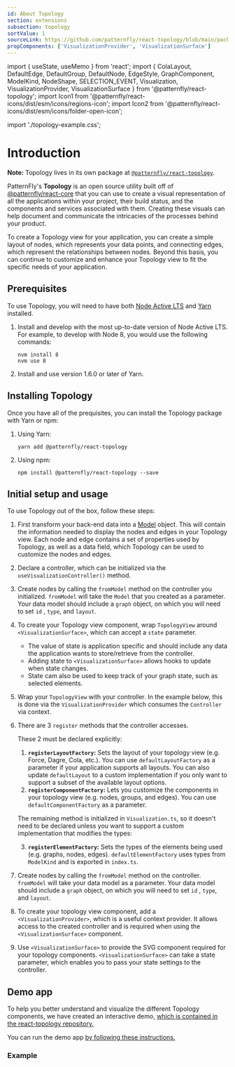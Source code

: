 ```yaml
---
id: About Topology
section: extensions
subsection: topology
sortValue: 1
sourceLink: https://github.com/patternfly/react-topology/blob/main/packages/module/patternfly-docs/content/examples/TopologyGettingStartedDemo.tsx
propComponents: ['VisualizationProvider', 'VisualizationSurface']
---
```


import { useState, useMemo } from 'react';
import {
  ColaLayout,
  DefaultEdge,
  DefaultGroup,
  DefaultNode,
  EdgeStyle,
  GraphComponent,
  ModelKind,
  NodeShape,
  SELECTION_EVENT,
  Visualization,
  VisualizationProvider,
  VisualizationSurface
} from '@patternfly/react-topology';
import Icon1 from '@patternfly/react-icons/dist/esm/icons/regions-icon';
import Icon2 from '@patternfly/react-icons/dist/esm/icons/folder-open-icon';

import './topology-example.css';

# Introduction

**Note:** Topology lives in its own package at [`@patternfly/react-topology`](https://www.npmjs.com/package/@patternfly/react-topology).

PatternFly's **Topology** is an open source utility built off of [@patternfly/react-core](https://www.npmjs.com/package/@patternfly/react-core) that you can use to create a visual representation of all the applications within your project, their build status, and the components and services associated with them. Creating these visuals can help document and communicate the intricacies of the processes behind your product.

To create a Topology view for your application, you can create a simple layout of nodes, which represents your data points, and connecting edges, which represent the relationships between nodes. Beyond this basis, you can continue to customize and enhance your Topology view to fit the specific needs of your application.

## Prerequisites

To use Topology, you will need to have both [Node Active LTS](https://github.com/nodejs/Release#release-schedule) and [Yarn](https://yarnpkg.com/) installed.

1. Install and develop with the most up-to-date version of Node Active LTS. For example, to develop with Node 8, you would use the following commands:

    ```
    nvm install 8
    nvm use 8
    ```
2. Install and use version 1.6.0 or later of Yarn.

## Installing Topology

Once you have all of the prequisites, you can install the Topology package with Yarn or npm:

1. Using Yarn:
   
    ```
    yarn add @patternfly/react-topology
    ```
2. Using npm:
   
    ```
    npm install @patternfly/react-topology --save
    ```

## Initial setup and usage

To use Topology out of the box, follow these steps: 

1. First transform your back-end data into a [Model](https://github.com/patternfly/react-topology/blob/main/packages/module/src/types.ts) object. This will contain the information needed to display the nodes and edges in your Topology view. Each node and edge contains a set of properties used by Topology, as well as a data field, which Topology can be used to customize the nodes and edges.

1. Declare a controller, which can be initialized via the `useVisualizationController()` method.

1. Create nodes by calling the `fromModel` method on the controller you initialized. `fromModel` will take the `Model` that you created as a parameter. Your data model should include a `graph` object, on which you will need to set `id` , `type`, and `layout`.

1. To create your Topology view component, wrap `TopologyView` around `<VisualizationSurface>`, which can accept a `state` parameter.
    - The value of state is application specific and should include any data the application wants to store/retrieve from the controller.
    - Adding state to  `<VisualizationSurface>` allows hooks to update when state changes.
    - State cam also be used to keep track of your graph state, such as selected elements.

1. Wrap your `TopologyView` with your controller. In the example below, this is done via the `VisualizationProvider` which consumes the `Controller` via context.

1. There are 3 `register` methods that the controller accesses.

    These 2 must be declared explicitly:

    1. **`registerLayoutFactory`:** Sets the layout of your topology view (e.g. Force, Dagre, Cola, etc.). You can use `defaultLayoutFactory` as a parameter if your application supports all layouts. You can also update `defaultLayout` to a custom implementation if you only want to support a subset of the available layout options.
    1. **`registerComponentFactory`:** Lets you customize the components in your topology view (e.g. nodes, groups, and edges). You can use `defaultComponentFactory` as a parameter.
    
    The remaining method is initialized in `Visualization.ts`, so it doesn't need to be declared unless you want to support a custom implementation that modifies the types:

    3. **`registerElementFactory`:** Sets the types of the elements being used (e.g. graphs, nodes, edges). `defaultElementFactory` uses types from `ModelKind` and is exported in `index.ts`.

1. Create nodes by calling the `fromModel` method on the controller. `fromModel` will take your data model as a parameter. Your data model should include a `graph` object, on which you will need to set `id` , `type`, and `layout`.

1. To create your topology view component, add a `<VisualizationProvider>`, which is a useful context provider. It allows access to the created controller and is required when using the `<VisualizationSurface>` component.

1. Use `<VisualizationSurface>` to provide the SVG component required for your topology components. `<VisualizationSurface>` can take a state parameter, which enables you to pass your state settings to the controller.

## Demo app

To help you better understand and visualize the different Topology components, we have created an interactive demo, [which is contained in the react-topology repository.](https://github.com/patternfly/react-topology/tree/main/packages/demo-app-ts)

You can run the demo app [by following these instructions.](https://github.com/patternfly/react-topology?tab=readme-ov-file#demo-app)

### Example

```ts file='./TopologyGettingStartedDemo.tsx'
```
